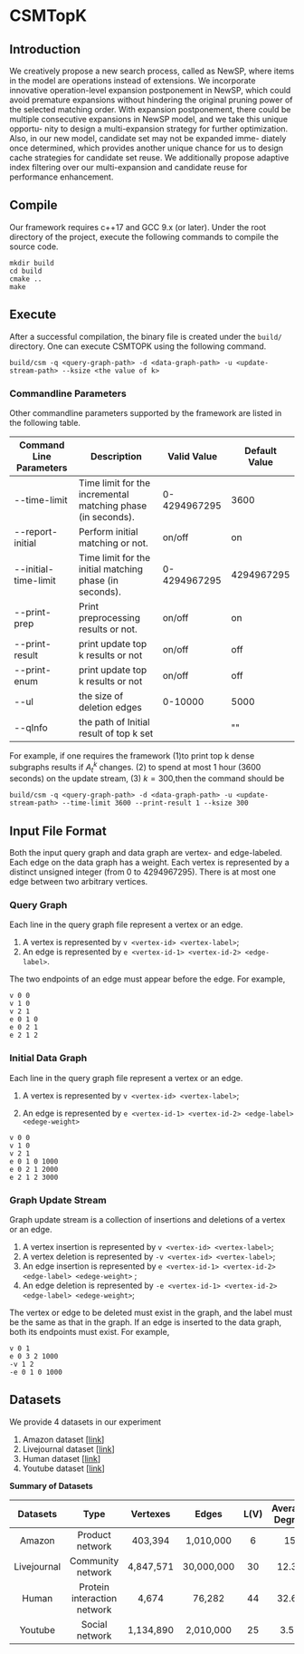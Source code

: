 # CSMTopK
## Introduction
 We creatively propose a new search process, called as NewSP, where items in the model are operations instead of extensions. We incorporate innovative operation-level expansion postponement in NewSP, which could avoid premature expansions without hindering the original pruning power of the selected matching order. With expansion postponement, there could be multiple consecutive expansions in NewSP model, and we take this unique opportu- nity to design a multi-expansion strategy for further optimization. Also, in our new model, candidate set may not be expanded imme- diately once determined, which provides another unique chance for us to design cache strategies for candidate set reuse. We additionally propose adaptive index filtering over our multi-expansion and candidate reuse for performance enhancement.

## Compile

Our framework requires c++17 and GCC 9.x (or later). Under the root directory of the project, execute the following commands to compile the source code.

```shell
mkdir build
cd build
cmake ..
make
```

## Execute

After a successful compilation, the binary file is created under the `build/` directory. One can execute CSMTOPK using the following command.

```shell
build/csm -q <query-graph-path> -d <data-graph-path> -u <update-stream-path> --ksize <the value of k>
```


### Commandline Parameters

Other commandline parameters supported by the framework are listed in the following table.

| Command Line Parameters | Description                                                 | Valid Value  | Default Value |
| ----------------------- | ----------------------------------------------------------- | ------------ | ------------- |
| --time-limit            | Time limit for the incremental matching phase (in seconds). | 0-4294967295 | 3600          |
| --report-initial        | Perform initial matching or not.                            | on/off       | on            |
| --initial-time-limit    | Time limit for the initial matching phase (in seconds).     | 0-4294967295 | 4294967295    |
| --print-prep            | Print preprocessing results or not.                         | on/off       | on  
--print-result|	print update top k  results or not|on/off|off|
| --print-enum            | print update top k  results or not                          | on/off       | off           |
| --ul                    | the size of deletion edges                                  | 0-10000      | 5000          |
| --qInfo                 | the path of Initial result of top k set                     |              | ""            |

For example, if one requires the framework (1)to print top k dense subgraphs results if $A^k_t$ changes.   (2) to spend at most 1 hour (3600 seconds) on the update stream, (3) $k=300$,then the command should be

```shell
build/csm -q <query-graph-path> -d <data-graph-path> -u <update-stream-path> --time-limit 3600 --print-result 1 --ksize 300
```

## Input File Format
Both the input query graph and data graph are vertex- and edge-labeled. Each edge on the data graph has a weight.  Each vertex is represented by a distinct unsigned integer (from 0 to 4294967295). There is at most one edge between two arbitrary vertices. 

### Query Graph

Each line in the query graph file represent a vertex or an edge.

1. A vertex is represented by `v <vertex-id> <vertex-label>`;
2. An edge is represented by `e <vertex-id-1> <vertex-id-2> <edge-label>`.

The two endpoints of an edge must appear before the edge. For example, 

```
v 0 0
v 1 0
v 2 1
e 0 1 0
e 0 2 1
e 2 1 2
```

### Initial Data Graph

Each line in the query graph file represent a vertex or an edge.

1. A vertex is represented by `v <vertex-id> <vertex-label>`;

2. An edge is represented by `e <vertex-id-1> <vertex-id-2> <edge-label> <edege-weight> `
```
v 0 0
v 1 0
v 2 1
e 0 1 0 1000
e 0 2 1 2000
e 2 1 2 3000
```

### Graph Update Stream

Graph update stream is a collection of insertions and deletions of a vertex or an edge.

1. A vertex insertion is represented by `v <vertex-id> <vertex-label>`;
2. A vertex deletion is represented by `-v <vertex-id> <vertex-label>`;
3. An edge insertion is represented by `e <vertex-id-1> <vertex-id-2> <edge-label> <edege-weight>` ;
4. An edge deletion is represented by `-e <vertex-id-1> <vertex-id-2> <edge-label> <edege-weight>`;

The vertex or edge to be deleted must exist in the graph, and the label must be the same as that in the graph. If an edge is inserted to the data graph, both its endpoints must exist. For example,

```
v 0 1
e 0 3 2 1000
-v 1 2
-e 0 1 0 1000
```

##  Datasets

We provide 4 datasets in our experiment 

1. Amazon dataset        [[link](https://snap.stanford.edu/data/com-Amazon.html)]
2. Livejournal dataset   [[link](https://snap.stanford.edu/data/soc-LiveJournal1.html)]
3. Human dataset       [[link](http://hprd.org/index_html)]
4. Youtube dataset       [[link](https://snap.stanford.edu/data/com-Youtube.html)]



**Summary of Datasets**

| **Datasets** |          **Type**           | **Vertexes** | **Edges**  | **L(V)** | **Average Degree** |
| :----------: | :-------------------------: | :----------: | :--------: |:--------:|:-----------------: |
|    Amazon    |       Product network       |   403,394    | 1,010,000  |  6					  |      15       		 |
| Livejournal  |      Community network      |  4,847,571   | 30,000,000 |  30				  |       12.38        |
|    Human     | Protein interaction network |    4,674     |   76,282   |  44				  |       32.64        |
|   Youtube    |       Social network        |  1,134,890   | 2,010,000  |  25				  |        3.54        |